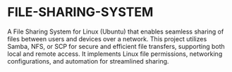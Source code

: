 # FILE-SHARING-SYSTEM
A File Sharing System for Linux (Ubuntu) that enables seamless sharing of files between users and devices over a network. This project utilizes Samba, NFS, or SCP for secure and efficient file transfers, supporting both local and remote access. It implements Linux file permissions, networking configurations, and automation for streamlined sharing.
